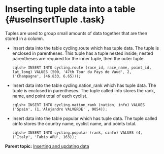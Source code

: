 # Inserting tuple data into a table {#useInsertTuple .task}

Tuples are used to group small amounts of data together that are then stored in a column.

-   Insert data into the table cycling.route which has tuple data. The tuple is enclosed in parentheses. This tuple has a tuple nested inside; nested parentheses are required for the inner tuple, then the outer tuple.

    ```
    cqlsh> INSERT INTO cycling.route (race_id, race_name, point_id, lat_long) VALUES (500, '47th Tour du Pays de Vaud', 2, ('Champagne', (46.833, 6.65)));
    ```

-   Insert data into the table cycling.nation\_rank which has tuple data. The tuple is enclosed in parentheses. The tuple called info stores the rank, name, and point total of each cyclist.

    ```
    cqlsh> INSERT INTO cycling.nation_rank (nation, info) VALUES ('Spain', (1,'Alejandro VALVERDE' , 9054));
    ```

-   Insert data into the table popular which has tuple data. The tuple called cinfo stores the country name, cyclist name, and points total.

    ```
    cqlsh> INSERT INTO cycling.popular (rank, cinfo) VALUES (4, ('Italy', 'Fabio ARU', 163));
    ```


**Parent topic:** [Inserting and updating data](../../cql/cql_using/useInsertDataTOC.md)

